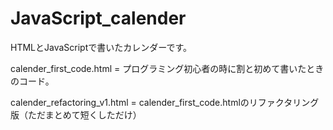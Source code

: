 # JavaScript_calender
HTMLとJavaScriptで書いたカレンダーです。

calender_first_code.html = プログラミング初心者の時に割と初めて書いたときのコード。

calender_refactoring_v1.html = calender_first_code.htmlのリファクタリング版（ただまとめて短くしただけ）
